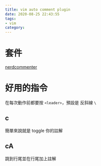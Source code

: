 ```yaml
---
title: vim auto comment plugin
date: 2020-08-25 22:43:55
tags:
- vim
category:
---
```


# 套件
[nerdcommenter](https://github.com/preservim/nerdcommenter)

# 好用的指令
在每次動作前都要按 `<leader>`，預設是 反斜線 `\`  

## c<space>
簡單來說就是 toggle 你的註解  

## cA
跳到行尾並在行尾加上註解
